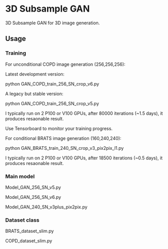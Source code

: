 # 3D Subsample GAN

3D Subsample GAN for 3D image generation.


## Usage

### Training

For unconditional COPD image generation (256,256,256):

Latest development version:

python GAN_COPD_train_256_SN_crop_v6.py

A legacy but stable version:

python GAN_COPD_train_256_SN_crop_v5.py

I typically run on 2 P100 or V100 GPUs, after 80000 iterations (~1.5 days), it produces resaonable result.

Use Tensorboard to monitor your training progress.

For conditional BRATS image generation (160,240,240):

python GAN_BRATS_train_240_SN_crop_v3_pix2pix_l1.py

I typically run on 2 P100 or V100 GPUs, after 18500 iterations (~0.5 days), it produces resaonable result.

### Main model

Model_GAN_256_SN_v5.py

Model_GAN_256_SN_v6.py

Model_GAN_240_SN_v3plus_pix2pix.py

### Dataset class

BRATS_dataset_slim.py

COPD_dataset_slim.py
